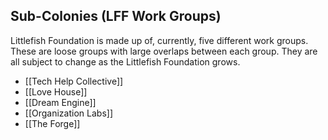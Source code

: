 ## Sub-Colonies (LFF Work Groups)
Littlefish Foundation is made up of, currently, five different work groups. These are loose groups with large overlaps between each group. They are all subject to change as the Littlefish Foundation grows. 
- [[Tech Help Collective]]
- [[Love House]]
- [[Dream Engine]]
- [[Organization Labs]]
- [[The Forge]]

